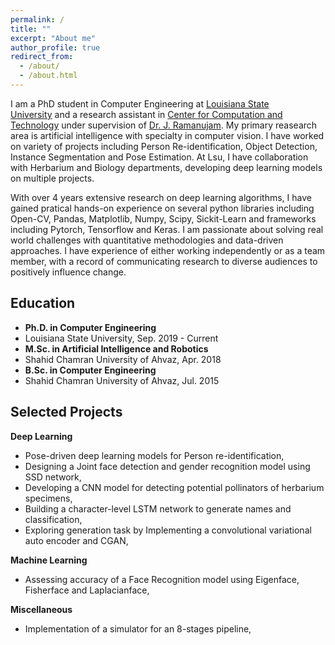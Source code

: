 ```yaml
---
permalink: /
title: ""
excerpt: "About me"
author_profile: true
redirect_from: 
  - /about/
  - /about.html
---
```


I am a PhD student in Computer Engineering at [Louisiana State University](https://www.lsu.edu) and a research assistant in [Center for Computation and Technology](https://www.cct.lsu.edu) under supervision of [Dr. J. Ramanujam](https://www.ece.lsu.edu/jxr/jxr.html). My primary reasearch area is artificial intelligence with specialty in computer vision. I have worked on variety of projects including Person Re-identification, Object Detection, Instance Segmentation and Pose Estimation. At Lsu, I have collaboration with Herbarium and Biology departments, developing deep learning models on multiple projects.

With over 4 years extensive research on deep learning algorithms, I have gained pratical hands-on experience on several python libraries including Open-CV, Pandas, Matplotlib, Numpy, Scipy, Sickit-Learn and frameworks including Pytorch, Tensorflow and Keras. I am passionate about solving real world challenges with quantitative methodologies and data-driven approaches. I have experience of either working independently or as a team member, with a record of communicating research to diverse audiences to positively influence change.   


Education
------

- **Ph.D. in Computer Engineering**
- Louisiana State University,  Sep. 2019 - Current
- **M.Sc. in Artificial Intelligence and Robotics**
- Shahid Chamran University of Ahvaz, Apr. 2018
- **B.Sc. in Computer Engineering** 
- Shahid Chamran University of Ahvaz, Jul. 2015


Selected Projects
------

**Deep Learning**

- Pose-driven deep learning models for Person re-identification,
- Designing a Joint face detection and gender recognition model using SSD network,
- Developing a CNN model for detecting potential pollinators of herbarium specimens,
- Building a character-level LSTM network to generate names and classification,
- Exploring generation task by Implementing a convolutional variational auto encoder and CGAN,



**Machine Learning**

- Assessing accuracy of a Face Recognition model using Eigenface, Fisherface and Laplacianface,



**Miscellaneous**

- Implementation of a simulator for an 8-stages pipeline,

